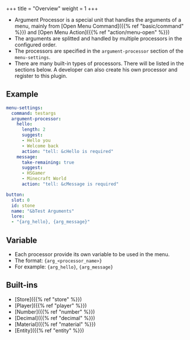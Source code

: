 +++
title = "Overview"
weight = 1
+++

* Argument Processor is a special unit that handles the arguments of a menu, mainly from [Open Menu Command]({{% ref "basic/command" %}}) and [Open Menu Action]({{% ref "action/menu-open" %}})
* The arguments are splitted and handled by multiple processors in the configured order.
* The processors are specified in the `argument-processor` section of the `menu-settings`.
* There are many built-in types of processors. There will be listed in the sections below. A developer can also create his own processor and register to this plugin.

## Example
```yaml
menu-settings:
  command: testargs
  argument-processor:
    hello:
      length: 2
      suggest:
      - Hello you
      - Welcome back
      action: "tell: &cHello is required"
    message:
      take-remaining: true
      suggest:
      - HSGamer
      - Minecraft World
      action: "tell: &cMessage is required"

button:
  slot: 0
  id: stone
  name: "&bTest Arguments"
  lore:
  - "{arg_hello}, {arg_message}"
```

## Variable
* Each processor provide its own variable to be used in the menu.
* The format: `{arg_<processor_name>}`
* For example: `{arg_hello}`, `{arg_message}`

## Built-ins
* [Store]({{% ref "store" %}})
* [Player]({{% ref "player" %}})
* [Number]({{% ref "number" %}})
* [Decimal]({{% ref "decimal" %}})
* [Material]({{% ref "material" %}})
* [Entity]({{% ref "entity" %}})
